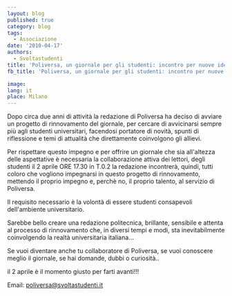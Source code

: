 ```yaml
---
layout: blog
published: true
category: blog
tags:
  - Associazione
date: '2010-04-17'
authors:
  - Svoltastudenti
title: 'Poliversa, un giornale per gli studenti: incontro per nuove idee'
fb_title: 'Poliversa, un giornale per gli studenti: incontro per nuove idee'

image: 
lang: it
place: Milano
---
```


Dopo circa due anni di attività la redazione di Poliversa ha deciso di avviare un progetto di rinnovamento del giornale, per cercare di avvicinarsi sempre più agli studenti universitari, facendosi portatore di novità, spunti di riflessione e temi di attualità che direttamente coinvolgono gli allievi.

Per rispettare questo impegno e per offrire un giornale che sia all'altezza delle aspettative è necessaria la collaborazione attiva dei lettori, degli studenti il 2 aprile ORE 17.30 in T.0.2 la redazione incontrerà, quindi, tutti coloro che vogliono impegnarsi in questo progetto di rinnovamento, mettendo il proprio impegno e, perchè no, il proprio talento, al servizio di Poliversa.

Il requisito necessario è la volontà di essere studenti consapevoli dell'ambiente universitario.

Sarebbe bello creare una redazione politecnica, brillante, sensibile e attenta al processo di rinnovamento che, in diversi tempi e modi, sta inevitabilmente coinvolgendo la realtà universitaria italiana...

Se vuoi diventare anche tu collaboratore di Poliversa, se vuoi conoscere meglio il giornale, se hai domande, dubbi o curiosità..

il 2 aprile è il momento giusto per farti avanti!!!

Email: [poliversa@svoltastudenti.it](mailto:poliversa@svoltastudenti.it)
